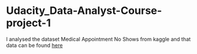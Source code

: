 # Udacity_Data-Analyst-Course-project-1

I analysed the dataset Medical Appointment No Shows from kaggle and that data can be found [here](https://www.kaggle.com/datasets/joniarroba/noshowappointments)
